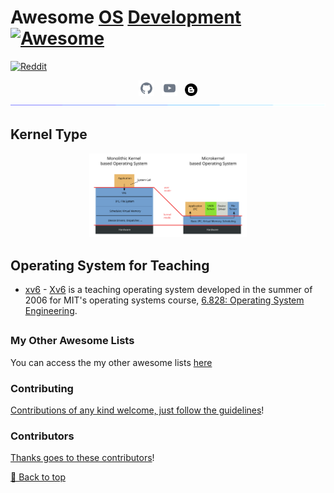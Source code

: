 # Awesome [OS](https://en.wikipedia.org/wiki/History_of_operating_systems) [Development](https://en.wikipedia.org/wiki/List_of_operating_systems) [![Awesome](https://awesome.re/badge.svg)](https://awesome.re) 
[![Reddit](https://img.shields.io/badge/Reddit-FF4500?style=for-the-badge&logo=reddit&logoColor=white)](https://www.reddit.com/r/osdev/) 

<p align="center">
    <a href="https://github.com/cybersecurity-dev/"><img height="25" src="https://github.com/cybersecurity-dev/cybersecurity-dev/blob/main/assets/github.svg" alt="GitHub"></a>
    &nbsp;
    <a href="https://www.youtube.com/@CyberThreatDefence"><img height="25" src="https://github.com/cybersecurity-dev/cybersecurity-dev/blob/main/assets/youtube.svg" alt="YouTube"></a>
    &nbsp;
    <a href="https://cyberthreatdefence.com/my_awesome_lists"><img height="20" src="https://github.com/cybersecurity-dev/cybersecurity-dev/blob/main/assets/blog.svg" alt="My Awesome Lists"></a>
    <img src="https://github.com/cybersecurity-dev/cybersecurity-dev/blob/main/assets/bar.gif">
</p>

## Kernel Type

<p align="center"><a href="https://en.wikipedia.org/wiki/Kernel_(operating_system)">
  <img width="50%" src="./.assets/kernel-type.svg" />
</a></p>


## Operating System for Teaching
* [xv6](https://github.com/mit-pdos/xv6-public) - [Xv6](https://github.com/mit-pdos/xv6-riscv) is a teaching operating system developed in the summer of 2006 for MIT's operating systems course, [6.828: Operating System Engineering](https://pdos.csail.mit.edu/6.828/2024/xv6.html).

## 

### My Other Awesome Lists
You can access the my other awesome lists [here](https://cyberthreatdefence.com/my_awesome_lists)

### Contributing
[Contributions of any kind welcome, just follow the guidelines](contributing.md)!

### Contributors
[Thanks goes to these contributors](https://github.com/cybersecurity-dev/awesome-os-development/graphs/contributors)!

[🔼 Back to top](#awesome-os-development-)
